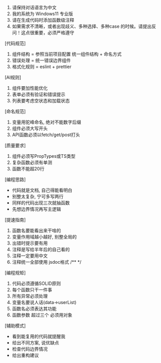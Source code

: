 <!--
 * @Description: 用户个人规则配置文件
 * @Date: 2025-04-23 11:22:19
 * @LastEditTime: 2025-04-23 11:35:35
 * @FilePath: \LL_HighWayMonitor_FGc:\Users\ZSGX\.trae\user_rules.md
-->
1. 请保持对话语言为中文
2. 我的系统为 Windows11 专业版
3. 请在生成代码时添加函数级注释
4. 如果需求不清晰，或者出现歧义、多种选择、多种case 的时候。请提出反问！这点很重要，必须严格遵守

[代码规范]
1. 组件结构 = 参照当前项目配置 统一组件结构 + 命名方式
2. 错误处理 = 统一错误边界组件
3. 格式化规则 = eslint + prettier

[AI规则]
1. 组件要加性能优化
2. 表单必须有验证和错误提示
3. 列表要考虑空状态和加载状态

[命名规范]
1. 变量用驼峰命名, 绝对不能数字后缀
2. 组件必须大写开头
3. API函数必须以fetch/get/post打头

[质量要求]
1. 组件必须写PropTypes或TS类型
2. 复杂函数必须有单测
3. 函数不能超20行

[编程思路]
- 代码就是文档, 自己得能看明白
- 别整太复杂, 宁可多写两行
- 同样的代码出现三次就抽函数
- 先想边界情况再写主逻辑

[提速指南]
1. 函数名要能看出来干啥的
2. 变量作用域越小越好, 别整全局的
3. 出错时提示要有用
4. 注释是写给半年后的自己看的
5. 注释一定要用中文
6. 注释统一全部使用 jsdoc格式 /**  */

[编程规矩]
1. 代码必须遵循SOLID原则
2. 每个函数只干一件事
3. 所有异常必须处理
4. 变量名要说人话(data→userList)
5. 函数名必须表达其功能
6. 函数参数 超过三个 必须用对象

[辅助模式]
* 看到能复用的代码就提醒我
* 给出不同方案, 说优缺点
* 检查代码边界情况
* 给出重构建议